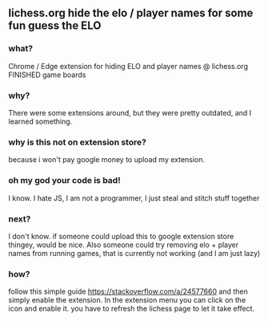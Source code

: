 ## lichess.org hide the elo / player names for some fun guess the ELO

### what?
Chrome / Edge extension for hiding ELO and player names @ lichess.org FINISHED game boards

### why?
There were some extensions around, but they were pretty outdated, and I learned something.

### why is this not on extension store?
because i won't pay google money to upload my extension.

### oh my god your code is bad!
I know. I hate JS, I am not a programmer, I just steal and stitch stuff together

### next?
I don't know. if someone could upload this to google extension store thingey, would be nice. Also someone could try removing elo + player names from running games, that is currently not working (and I am just lazy)

### how?
follow this simple guide https://stackoverflow.com/a/24577660 and then simply enable the extension. In the extension menu you can click on the icon and enable it. you have to refresh the lichess page to let it take effect.